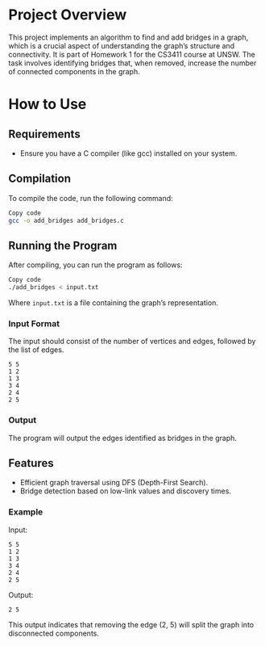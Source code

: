 # Project Overview
This project implements an algorithm to find and add bridges in a graph, which is a crucial aspect of understanding the graph’s structure and connectivity. It is part of Homework 1 for the CS3411 course at UNSW. The task involves identifying bridges that, when removed, increase the number of connected components in the graph.

# How to Use
## Requirements
- Ensure you have a C compiler (like gcc) installed on your system.

## Compilation
To compile the code, run the following command:

```bash
Copy code
gcc -o add_bridges add_bridges.c
```
## Running the Program
After compiling, you can run the program as follows:

```bash
Copy code
./add_bridges < input.txt
```
Where `input.txt` is a file containing the graph’s representation.

### Input Format
The input should consist of the number of vertices and edges, followed by the list of edges.

```
5 5
1 2
1 3
3 4
2 4
2 5
```
### Output
The program will output the edges identified as bridges in the graph.

## Features
- Efficient graph traversal using DFS (Depth-First Search).
- Bridge detection based on low-link values and discovery times.

### Example
Input:
```
5 5
1 2
1 3
3 4
2 4
2 5
```
Output:

```
2 5
```
This output indicates that removing the edge (2, 5) will split the graph into disconnected components.
